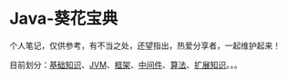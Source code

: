 # Java-葵花宝典

个人笔记，仅供参考，有不当之处，还望指出，热爱分享者，一起维护起来！

目前划分：[基础知识](基础知识/基础知识总篇.md)、[JVM](JVM/JVM总篇.md)、[框架](框架/框架总篇.md)、[中间件](中间件/中间件总篇.md)、[算法](算法/算法总篇.md)、[扩展知识](扩展知识/扩展知识总篇.md)。。。

